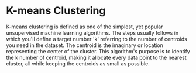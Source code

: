# K-means Clustering
K-means clustering is defined as one of the simplest, yet popular unsupervised machine learning algorithms. The steps usually follows in which you'll define a target number 'k' referring to the number of centroids you need in the dataset. The centroid is the imaginary or location representing the center of the cluster. This algorithm's purpose is to identify the k number of centroid, making it allocate every data point to the nearest cluster, all while keeping the centroids as small as possible.
